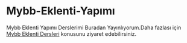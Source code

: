Mybb-Eklenti-Yapımı
===================

Mybb Eklenti Yapımı Derslerimi Buradan Yayınlıyorum.Daha fazlası için <a href="http://http://www.emrekarakaya.com.tr/" target="_blank">Mybb Eklenti Dersleri</a> konusunu ziyaret edebilirsiniz.
